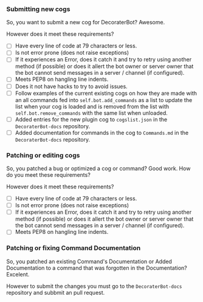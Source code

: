 <!--
Remove any section(s) that does not apply to this pull request.
-->

### Submitting new cogs

So, you want to submit a new cog for DecoraterBot? Awesome.

However does it meet these requirements?

- [ ] Have every line of code at 79 characters or less.
- [ ] Is not error prone (does not raise exceptions)
- [ ] If it experiences an Error, does it catch it and try to retry using another method (if possible) or does it allert the bot owner or server owner that the bot cannot send messages in a server / channel (if configured).
- [ ] Meets PEP8 on hangling line indents.
- [ ] Does it not have hacks to try to avoid issues.
- [ ] Follow examples of the current existing cogs on how they are made with an all commands fed into ``self.bot.add_commands`` as a list to update the list when your cog is loaded and is removed from the list with ``self.bot.remove_commands`` with the same list when unloaded.
- [ ] Added entries for the new plugin cog to ``cogslist.json`` in the ``DecoraterBot-docs`` repository.
- [ ] Added documentation for commands in the cog to ``Commands.md`` in the ``DecoraterBot-docs`` repository.

### Patching or editing cogs

So, you patched a bug or optimized a cog or command? Good work. How do you meet these requirements?

However does it meet these requirements?

- [ ] Have every line of code at 79 characters or less.
- [ ] Is not error prone (does not raise exceptions)
- [ ] If it experiences an Error, does it catch it and try to retry using another method (if possible) or does it allert the bot owner or server owner that the bot cannot send messages in a server / channel (if configured).
- [ ] Meets PEP8 on hangling line indents.

<!--
The following is not needed when submitting new cogs. However you still have to Document any new command added from the cog(s).
-->
### Patching or fixing Command Documentation

So, you patched an existing Command's Documentation or Added Documentation to a command that was forgotten in the Documentation? Excelent.

However to submit the changes you must go to the ``DecoraterBot-docs`` repository and subbmit an pull request.

<!--
And do not forget a brief description on what your changes/submissions do here.
-->
